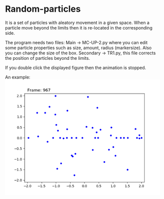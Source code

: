 # Random-particles
It is a set of particles with aleatory movement in a given space. When a particle move beyond the limits then it is re-located in the corresponding side.

The program needs two files: Main -> MC-UP-2.py where you can edit some particle properties such as size, amount, radius (markersize). Also you can change the size of the box. Secondary -> TR1.py, this file corrects the position of particles beyond the limits.

If you double click the displayed figure then the animation is stopped.

An example: 
![BOX](https://github.com/M1RA1/Random-particles/blob/master/Figure_1.png?raw=true)
